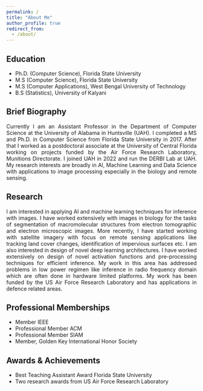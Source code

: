 ```yaml
---
permalink: /
title: "About Me"
author_profile: true
redirect_from: 
  - /about/
---
```


## Education
* Ph.D. (Computer Science), Florida State University
* M.S (Computer Science), Florida State University
* M.S (Computer Applications), West Bengal University of Technology
* B.S (Statistics), University of Kalyani

## Brief Biography
<div style="text-align: justify;">
Currently I am an Assistant Professor in the Department of Computer Science at the University of Alabama in Huntsville (UAH). 
I completed a MS and Ph.D. in Computer Science from Florida State University in 2017. After that I worked as a postdoctoral
associate at the University of Central Florida working on projects funded by the Air Force Research Laboratory, Munitions 
Directorate. I joined UAH in 2022 and run the DERBI Lab at UAH. My research interests are broadly in AI, Machine Learning
and Data Science with applications to image processing especially in the biology and remote sensing. 
</div>

## Research
<div style="text-align: justify;">
I am interested in applying AI and machine learning techniques for inference with images. I have worked extensively with images
in biology for the tasks of segmentation of macromolecular structures from electron tomographic and electron microscopic images.
More recently, I have started working with satellite imagery with focus on remote sensing applications like tracking land cover
changes, identification of impervious surfaces etc. I am also interested in design of novel deep learning architectures. I have 
worked extensively on design of novel activation functions and pre-processing techniques for efficient inference. My work in this
area has addressed problems in low power regimen like inference in radio frequency domain which are often done in hardware limited
platforms. My work has been funded by the US Air Force Research Laboratory and has applications in defence related areas. 
</div>

## Professional Memberships

* Member IEEE
* Professional Member ACM
* Professional Member SIAM
* Member, Golden Key International Honor Society

## Awards & Achievements

* Best Teaching Assistant Award Florida State University 
* Two research awards from US Air Force Research Laboratory